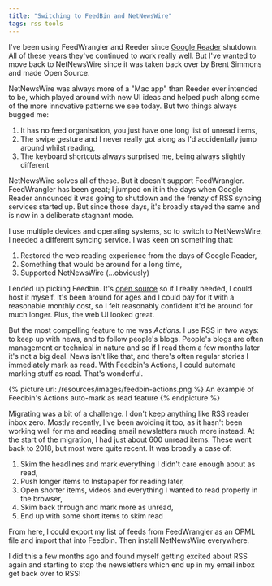 ```yaml
---
title: "Switching to FeedBin and NetNewsWire"
tags: rss tools
---
```


I've been using FeedWrangler and Reeder since [Google Reader][2] shutdown. All
of these years they've continued to work really well. But I've wanted to move
back to NetNewsWire since it was taken back over by Brent Simmons and made Open
Source.

NetNewsWire was always more of a "Mac app" than Reeder ever intended to be,
which played around with new UI ideas and helped push along some of the more
innovative patterns we see today. But two things always bugged me:

1. It has no feed organisation, you just have one long list of unread items,
2. The swipe gesture and I never really got along as I'd accidentally jump
   around whilst reading,
3. The keyboard shortcuts always surprised me, being always slightly different

NetNewsWire solves all of these. But it doesn't support FeedWrangler.
FeedWrangler has been great; I jumped on it in the days when Google Reader
announced it was going to shutdown and the frenzy of RSS syncing services
started up. But since those days, it's broadly stayed the same and is now in a
deliberate stagnant mode.

I use multiple devices and operating systems, so to switch to NetNewsWire, I
needed a different syncing service. I was keen on something that:

1. Restored the web reading experience from the days of Google Reader,
2. Something that would be around for a long time,
3. Supported NetNewsWire (…obviously)

I ended up picking Feedbin. It's [open source][1] so if I really needed, I
could host it myself. It's been around for ages and I could pay for it with a
reasonable monthly cost, so I felt reasonably confident it'd be around for much
longer. Plus, the web UI looked great.

But the most compelling feature to me was _Actions_. I use RSS in two ways: to
keep up with news, and to follow people's blogs. People's blogs are often
management or technical in nature and so if I read them a few months later it's
not a big deal. News isn't like that, and there's often regular stories I
immediately mark as read. With Feedbin's Actions, I could automate marking
stuff as read. That's wonderful.

{% picture url: /resources/images/feedbin-actions.png %}
  An example of Feedbin's Actions auto-mark as read feature
{% endpicture %}

Migrating was a bit of a challenge. I don't keep anything like RSS reader inbox
zero. Mostly recently, I've been avoiding it too, as it hasn't been working
well for me and reading email newsletters much more instead. At the start of
the migration, I had just about 600 unread items. These went back to 2018, but
most were quite recent. It was broadly a case of:

1. Skim the headlines and mark everything I didn't care enough about as read,
2. Push longer items to Instapaper for reading later,
3. Open shorter items, videos and everything I wanted to read properly in the
   browser,
4. Skim back through and mark more as unread,
5. End up with some short items to skim read

From here, I could export my list of feeds from FeedWrangler as an OPML file
and import that into Feedbin. Then install NetNewsWire everywhere.

I did this a few months ago and found myself getting excited about RSS again
and starting to stop the newsletters which end up in my email inbox get back
over to RSS!

[1]: https://github.com/feedbin/feedbin
[2]: https://en.wikipedia.org/wiki/Google_Reader
